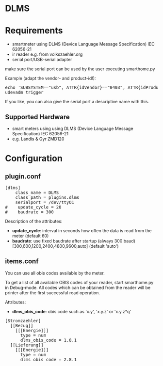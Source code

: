 # DLMS

# Requirements

* smartmeter using DLMS (Device Language Message Specification) IEC 62056-21
* ir reader e.g. from volkszaehler.org
* serial port/USB-serial adapter

make sure the serial port can be used by the user executing smarthome.py

Example (adapt the vendor- and product-id!):
<pre>
echo 'SUBSYSTEM=="usb", ATTR{idVendor}=="0403", ATTR{idProduct}=="6010", MODE="666"' > /etc/udev/rules.d/99-smartmeter.rules
udevadm trigger
</pre>

If you like, you can also give the serial port a descriptive name with this.

## Supported Hardware

* smart meters using using DLMS (Device Language Message Specification) IEC 62056-21
* e.g. Landis & Gyr ZMD120

# Configuration

## plugin.conf

<pre>
[dlms]
    class_name = DLMS
    class_path = plugins.dlms
    serialport = /dev/ttyO1
#    update_cycle = 20
#    baudrate = 300
</pre>

Description of the attributes:

* __update_cycle__: interval in seconds how often the data is read from the meter (default 60)
* __baudrate__: use fixed baudrate after startup (always 300 baud) [300,600,1200,2400,4800,9600,auto] (default 'auto')

## items.conf

You can use all obis codes available by the meter.

To get a list of all available OBIS codes of your reader, start smarthome.py in Debug-mode. All codes which can be obtained from the reader will be printer after the first successful read operation.

Attributes:
* __dlms_obis_code__: obis code such as 'x.y', 'x.y.z' or 'x.y.z*q'
 
<pre>
[Stromzaehler]
  [[Bezug]]
    [[[Energie]]]
      type = num
      dlms_obis_code = 1.8.1
  [[Lieferung]]
    [[[Energie]]]
      type = num
      dlms_obis_code = 2.8.1
</pre>
